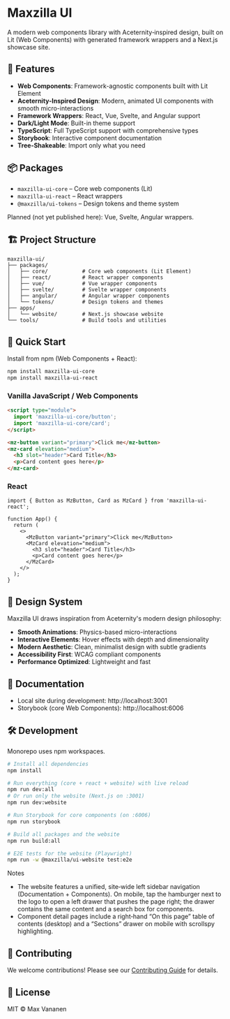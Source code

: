 # Maxzilla UI

A modern web components library with Aceternity‑inspired design, built on Lit (Web Components) with generated framework wrappers and a Next.js showcase site.

## 🚀 Features

- **Web Components**: Framework-agnostic components built with Lit Element
- **Aceternity-Inspired Design**: Modern, animated UI components with smooth micro-interactions
- **Framework Wrappers**: React, Vue, Svelte, and Angular support
- **Dark/Light Mode**: Built-in theme support
- **TypeScript**: Full TypeScript support with comprehensive types
- **Storybook**: Interactive component documentation
- **Tree-Shakeable**: Import only what you need

## 📦 Packages

- `maxzilla-ui-core` – Core web components (Lit)
- `maxzilla-ui-react` – React wrappers
- `@maxzilla/ui-tokens` – Design tokens and theme system

Planned (not yet published here): Vue, Svelte, Angular wrappers.

## 🏗️ Project Structure

```
maxzilla-ui/
├── packages/
│   ├── core/           # Core web components (Lit Element)
│   ├── react/          # React wrapper components
│   ├── vue/            # Vue wrapper components
│   ├── svelte/         # Svelte wrapper components
│   ├── angular/        # Angular wrapper components
│   └── tokens/         # Design tokens and themes
├── apps/
│   └── website/        # Next.js showcase website
└── tools/              # Build tools and utilities
```

## 🚀 Quick Start

Install from npm (Web Components + React):

```bash
npm install maxzilla-ui-core
npm install maxzilla-ui-react
```

### Vanilla JavaScript / Web Components

```html
<script type="module">
  import 'maxzilla-ui-core/button';
  import 'maxzilla-ui-core/card';
</script>

<mz-button variant="primary">Click me</mz-button>
<mz-card elevation="medium">
  <h3 slot="header">Card Title</h3>
  <p>Card content goes here</p>
</mz-card>
```

### React

```tsx
import { Button as MzButton, Card as MzCard } from 'maxzilla-ui-react';

function App() {
  return (
    <>
      <MzButton variant="primary">Click me</MzButton>
      <MzCard elevation="medium">
        <h3 slot="header">Card Title</h3>
        <p>Card content goes here</p>
      </MzCard>
    </>
  );
}
```

## 🎨 Design System

Maxzilla UI draws inspiration from Aceternity's modern design philosophy:

- **Smooth Animations**: Physics-based micro-interactions
- **Interactive Elements**: Hover effects with depth and dimensionality
- **Modern Aesthetic**: Clean, minimalist design with subtle gradients
- **Accessibility First**: WCAG compliant components
- **Performance Optimized**: Lightweight and fast

## 📖 Documentation

- Local site during development: http://localhost:3001
- Storybook (core Web Components): http://localhost:6006

## 🛠️ Development

Monorepo uses npm workspaces.

```bash
# Install all dependencies
npm install

# Run everything (core + react + website) with live reload
npm run dev:all
# Or run only the website (Next.js on :3001)
npm run dev:website

# Run Storybook for core components (on :6006)
npm run storybook

# Build all packages and the website
npm run build:all

# E2E tests for the website (Playwright)
npm run -w @maxzilla/ui-website test:e2e
```

Notes
- The website features a unified, site‑wide left sidebar navigation (Documentation + Components). On mobile, tap the hamburger next to the logo to open a left drawer that pushes the page right; the drawer contains the same content and a search box for components.
- Component detail pages include a right‑hand “On this page” table of contents (desktop) and a “Sections” drawer on mobile with scrollspy highlighting.

## 🤝 Contributing

We welcome contributions! Please see our [Contributing Guide](CONTRIBUTING.md) for details.

## 📄 License

MIT © Max Vananen
